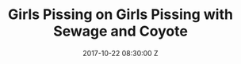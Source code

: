 ---
title: "Girls Pissing on Girls Pissing with Sewage and Coyote"
date: 2017-10-22 08:30:00 Z
categories:
    - girls_pissing_on_girls_pissing
    - sewage
    - coyote
parent: Gigs
venue: None Gallery
media:
    Coyote:
            mp3:
                -   title: Full Set
            vid:
                -   link: W1etanJjjK8
                -   link: 9VaQ7m4-u0Y
                -   title: Catatonic Death Trance
                    link: ehmA8ngAIuc
    Sewage:
            mp3:
                -   title: Full Set
            vid:
                -   title: Full Set
                    link: Jg3WxJdf244
    Girls Pissing on Girls Pissing:
            mp3:
                -   title: Full Set
            vid:
                -   link: Ipf5KnVD0LA
                -   link: _s2gG9x4bro
---